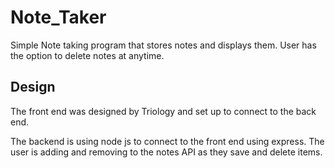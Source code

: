 # Note_Taker

Simple Note taking program that stores notes and displays them. User has the option to delete notes at anytime.

## Design 
The front end was designed by Triology and set up to connect to the back end.

The backend is using node js to connect to the front end using express.
The user is adding and removing to the notes API as they save and delete items.

